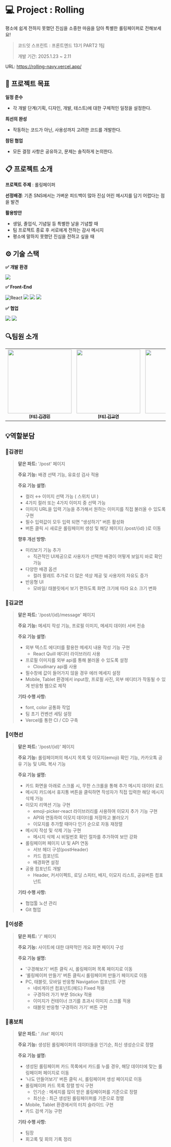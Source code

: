 # 💻 Project : Rolling
평소에 쉽게 전하지 못했던 진심을 소중한 마음을 담아 특별한 롤링페이퍼로 전해보세요! 

> 코드잇 스프린트 : 프론트엔드 13기 PART2 1팀
>
> 개발 기간: 2025.1.23 ~ 2.11

URL: https://rolling-navy.vercel.app/

## 🎯 프로젝트 목표

**일정 준수**
- 각 개발 단계(기획, 디자인, 개발, 테스트)에 대한 구체적인 일정을 설정한다.
  
**최선의 완성**
- 작동하는 코드가 아닌, 사용성까지 고려한 코드를 개발한다.
  
**참된 협업**
- 모든 결정 사항은 공유하고, 문제는 솔직하게 논의한다.

## 📋 프로젝트 소개
**프로젝트 주제** : 롤링페이퍼

**선정배경**:  기존 SNS에서는 가벼운 피드백이 많아 진심 어린 메시지를 담기 어렵다는 점을 발견

**활용방안**
- 생일, 졸업식, 기념일 등 특별한 날을 기념할 때
- 팀 프로젝트 종료 후 서로에게 전하는 감사 메시지
- 평소에 말하지 못했던 진심을 전하고 싶을 때

## ⚙️ 기술 스택 

**✅ 개발 환경**
<div>
  <img src="https://img.shields.io/badge/Visual%20Studio%20Code-0078d7.svg?style=for-the-badge&logo=visual-studio-code&logoColor=white"> 
</div>

**✅ Front-End**
<div>
  
  ![React](https://img.shields.io/badge/react-%2320232a.svg?style=for-the-badge&logo=react&logoColor=%2361DAFB)
  <img src="https://img.shields.io/badge/javascript-F7DF1E?style=for-the-badge&logo=javascript&logoColor=black">
  <img src="https://img.shields.io/badge/Eslint-4B32C3?style=for-the-badge&logo=Eslint&logoColor=white">
  <img src="https://img.shields.io/badge/Prettier-F7B93E?style=for-the-badge&logo=Prettier&logoColor=white">
</div>

**✅ 협업**
<div style="margin: ; text-align: left;" "text-align: left;"> 
   <img src="https://img.shields.io/badge/Git-F05032?style=for-the-badge&logo=Git&logoColor=white">
   <img src="https://img.shields.io/badge/Github-181717?style=for-the-badge&logo=Github&logoColor=white">
</div>

## 🔍팀원 소개


<table>
  <tbody>
    <tr>
      <td align="center"><a href="https://github.com/codeit-kkm">
      <img width=200px src="https://avatars.githubusercontent.com/u/189808233?v=4" alt=""/><br />
      <sub><b>[FE] 김경민</b></sub></a><br /></td>
      <td align="center"><a href="https://github.com/gyoyeon-kim">
      <img width=200px src="https://avatars.githubusercontent.com/u/81516127?v=4" alt=""/><br />
      <sub><b>[FE] 김교연</b></sub></a><br /></td>
      <td align="center"><a href="https://github.com/Supi001">
      <img width=200px src="https://avatars.githubusercontent.com/u/189813561?v=4" alt=""/><br />
      <sub><b>[FE] 이성준</b></sub></a><br /></td>
      <td align="center"><a href="https://github.com/eplssun">
      <img width=200px src="https://avatars.githubusercontent.com/u/85532508?v=4" alt=""/><br />
      <sub><b>[FE] 이현선</b></sub></a><br /></td>
      <td align="center"><a href="https://github.com/bohee-hee">
      <img width=200px src="https://avatars.githubusercontent.com/u/196118653?v=4" alt=""/><br />
      <sub><b>[FE] 홍보희</b></sub></a><br /></td>
    </tr>
  </tbody>
</table>

## 💡역할분담

### **🌟김경민**

> **맡은 파트:** '/post' 페이지
>
> **주요 기능:** 배경 선택 기능, 유효성 검사 적용
>
> **주요 기능 설명:**
> - 컬러 ↔ 이미지 선택 가능 ( 스위치 UI )
> - 4가지 컬러 또는 4가지 이미지 중 선택 가능
> - 이미지 URL을 입력 기능을 추가해서 원하는 이미지를 직접 불러올 수 있도록 구현
> - 필수 입력값이 모두 입력 되면 “생성하기” 버튼 활성화
> - 버튼 클릭 시 새로운 롤링페이퍼 생성 및 해당 페이지( /post/{id} )로 이동
>
> **향후 개선 방향:**
> - 미리보기 기능 추가
>   - 직관적인 UI제공으로 사용자가 선택한 배경이 어떻게 보일지 바로 확인 가능
> - 다양한 배경 옵션
>   - 컬러 팔레트 추가로 더 많은 색상 제공 및 사용자의 자유도 증가
> - 반응형 UI
>   - 모바일/ 태블릿에서 보기 편하도록 화면 크기에 따라 요소 크기 변화
>   


### **🌟김교연**

> **맡은 파트:** '/post/{id}/message' 페이지
>
> **주요 기능:** 메세지 작성 기능, 프로필 이미지, 메세지 데이터 서버 전송
>
> **주요 기능 설명:**
> - 외부 텍스트 에디터를 활용한 메세지 내용 작성 기능 구현
>   - React Quill 에디터 라이브러리 사용
> - 프로필 이미지를 외부 api를 통해 불러올 수 있도록 설정
>   - Cloudinary api를 사용
> - 필수창에 값이 들어가지 않을 경우 에러 메세지 설정
> - Mobile, Tablet 환경에서 input창, 프로필 사진, 외부 에디터가 작동될 수 있게 반응형 웹으로 제작
> >
> **기타 수행 사항:**
> - font, color 공통화 작업
> - 팀 초기 컨벤션 세팅 설정
> - Vercel를 통한 CI / CD 구축
>   
 


### **🌟이현선**

> **맡은 파트:** '/post/{id}' 페이지
>
> **주요 기능:** 롤링페이퍼의 메시지 목록 및 이모지(emoji) 확인 기능, 카카오톡 공유 기능 및 URL 복사 기능
>
> **주요 기능 설명:**
> - 카드 화면을 아래로 스크롤 시, 무한 스크롤을 통해 추가 메시지 데이터 로드
> - 메시지 카드에서 휴지통 버튼을 클릭하면 작성자가 직접 입력한 해당 메시지 삭제 가능
> - 이모지 리액션 기능 구현
>   - emoji-picker-react 라이브러리를 사용하여 이모지 추가 기능 구현
>   - API와 연동하여 이모지 데이터를 저장하고 불러오기
>   - 이모지를 추가할 때마다 인기 순으로 자동 재정렬
> - 메시지 작성 및 삭제 기능 구현
>   - 메시지 삭제 시 비밀번호 확인 절차를 추가하여 보안 강화 
> - 롤링페이퍼 페이지 UI 및 API 연동
>   - 서브 헤더 구성(postHeader)
>   - 카드 컴포넌트
>   - 배경화면 설정
>  - 공용 컴포넌트 개발
>    - Header, 커서이펙트, 로딩 스피터, 배지, 이모지 리스트, 공유버튼 컴포넌트
> >
> **기타 수행 사항:**
> - 협업툴 노션 관리
> - Git 협업
>   
  

### **🌟이성준**

> **맡은 파트:** '/' 페이지
>
> **주요 기능:** 사이트에 대한 대략적인 개요 화면 페이지 구성
>
> **주요 기능 설명:**
> - '구경해보기' 버튼 클릭 시, 롤링페이퍼 목록 페이지로 이동
> - ‘롤링페이퍼 만들기’ 버튼 클릭시 롤링페이퍼 만들기 페이지로 이동
> - PC, 태블릿, 모바일 반응형 Navigation 컴포넌트 구현 
>   - 네비게이션 컴포넌트(헤드) Fixed 적용
>   - 구경하러 가기 부분 Sticky 적용
>   - 이미지가 컨테이너 크기를 초과시 이미지 스크롤 적용
>   - 태블릿 반응형 ‘구경하러 가기’ 버튼 구현
>     
 

### **🌟홍보희**

> **맡은 파트:** ' /list' 페이지
>
> **주요 기능:** 생성된 롤링페이퍼의 데이터들을 인기순, 최신 생성순으로 정렬
>
> **주요 기능 설명:**
> - 생성된 롤링페이퍼 카드 목록에서 카드를 누를 경우, 해당 데이터에 맞는 롤링페이퍼 페이지로 이동
> - '나도 만들어보기' 버튼 클릭 시, 롤링페이퍼 생성 페이지로 이동
> - 롤링페이퍼 카드 목록 정렬 방식 구현
>   - 인기순 : 메세지를 많이 받은 롤링페이퍼를 기준으로 정렬
>   - 최신순 : 최근 생성된 롤링페이퍼를 기준으로 정렬
> - Mobile, Tablet 환경에서의 터치 슬라이드 구현
> - 카드 검색 기능 구현
>   
> **기타 수행 사항:**
> - 팀장
> - 회고록 및 회의 기록 정리
>     

